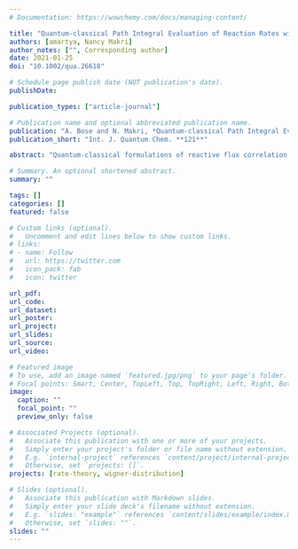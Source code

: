 ```yaml
---
# Documentation: https://wowchemy.com/docs/managing-content/

title: "Quantum‐classical Path Integral Evaluation of Reaction Rates with a Near‐equilibrium Flux Formulation"
authors: [amartya, Nancy Makri]
author_notes: ["", Corresponding author]
date: 2021-01-25
doi: "10.1002/qua.26618"

# Schedule page publish date (NOT publication's date).
publishDate: 

publication_types: ["article-journal"]

# Publication name and optional abbreviated publication name.
publication: "A. Bose and N. Makri, *Quantum‐classical Path Integral Evaluation of Reaction Rates with a Near‐equilibrium Flux Formulation*, Int. J. Quantum Chem. **121**, (2021)."
publication_short: "Int. J. Quantum Chem. **121**"

abstract: "Quantum-classical formulations of reactive flux correlation functions require the partial Weyl-Wigner transform of the thermalized flux operator, whose numerical evaluation is unstable because of phase cancelation. In a recent paper, we introduced a non-equilibrium formulation which eliminates the need for construction of this distribution and which gives the reaction rate along with the time evolution of the reactant population. In this work, we describe a near-equilibrium formulation of the reactive flux, which accounts for important thermal correlations between the quantum system and its environment while avoiding the numerical instabilities of the full Weyl\textendash Wigner transform. By minimizing early-time transients, the near-equilibrium formulation leads to an earlier onset of the plateau regime, allowing determination of the reaction rate from short-time dynamics. In combination with the quantum-classical path integral methodology, the near-equilibrium formulation offers an accurate and efficient approach for determining reaction rate constants in condensed phase environments. The near-equilibrium formulation may also be combined with a variety of approximate quantum-classical propagation methods."

# Summary. An optional shortened abstract.
summary: ""

tags: []
categories: []
featured: false

# Custom links (optional).
#   Uncomment and edit lines below to show custom links.
# links:
# - name: Follow
#   url: https://twitter.com
#   icon_pack: fab
#   icon: twitter

url_pdf:
url_code:
url_dataset:
url_poster:
url_project:
url_slides:
url_source:
url_video:

# Featured image
# To use, add an image named `featured.jpg/png` to your page's folder. 
# Focal points: Smart, Center, TopLeft, Top, TopRight, Left, Right, BottomLeft, Bottom, BottomRight.
image:
  caption: ""
  focal_point: ""
  preview_only: false

# Associated Projects (optional).
#   Associate this publication with one or more of your projects.
#   Simply enter your project's folder or file name without extension.
#   E.g. `internal-project` references `content/project/internal-project/index.md`.
#   Otherwise, set `projects: []`.
projects: [rate-theory, wigner-distribution]

# Slides (optional).
#   Associate this publication with Markdown slides.
#   Simply enter your slide deck's filename without extension.
#   E.g. `slides: "example"` references `content/slides/example/index.md`.
#   Otherwise, set `slides: ""`.
slides: ""
---
```


